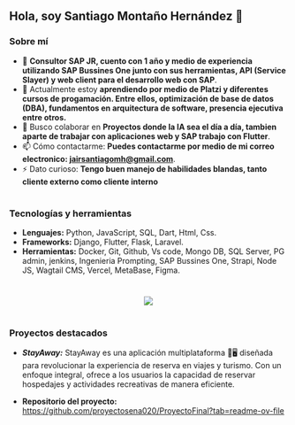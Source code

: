 ## Hola, soy Santiago Montaño Hernández 👋

### Sobre mí
- 🔭 **Consultor SAP JR, cuento con 1 año y medio de experiencia utilizando SAP Bussines One junto con sus herramientas, API (Service Slayer) y web client para el desarrollo web con SAP**.
- 🌱  Actualmente estoy **aprendiendo por medio de Platzi y diferentes cursos de progamación. Entre ellos, optimización de base de datos (DBA), fundamentos en arquitectura de software, presencia ejecutiva entre otros.**
- 👯 Busco colaborar en **Proyectos donde la IA sea el día a día, tambien aparte de trabajar con aplicaciones web y SAP trabajo con Flutter**.
- 📫 Cómo contactarme: **Puedes contactarme por medio de mi correo electronico: jairsantiagomh@gmail.com**.
- ⚡ Dato curioso: **Tengo buen manejo de habilidades blandas, tanto cliente externo como cliente interno**
#
### Tecnologías y herramientas

- **Lenguajes:** Python, JavaScript, SQL, Dart, Html, Css.
- **Frameworks:** Django, Flutter, Flask, Laravel.
- **Herramientas:** Docker, Git, Github, Vs code, Mongo DB, SQL Server, PG admin, jenkins, Ingenieria Prompting, SAP Bussines One, Strapi, Node JS, Wagtail CMS, Vercel, MetaBase, Figma.
#
<p align="center">
  <a href="https://skillicons.dev">
    <img src="https://skillicons.dev/icons?i=js,html,css,dart,django,python,mongo,figma,docker,git,github,vercel,flutter,nodejs,laravel" />
  </a>
</p>


#
### Proyectos destacados
- ***StayAway:*** StayAway es una aplicación multiplataforma 📱🖥️ diseñada para revolucionar la experiencia de reserva en viajes y turismo. Con un enfoque integral, ofrece a los usuarios la capacidad de reservar hospedajes y actividades recreativas de manera eficiente. 

- **Repositorio del proyecto:** https://github.com/proyectosena020/ProyectoFinal?tab=readme-ov-file
